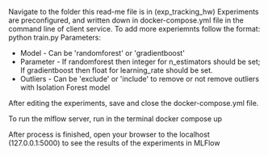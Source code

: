 Navigate to the folder this read-me file is in (exp_tracking_hw)
Experiments are preconfigured, and written down in docker-compose.yml file in the command line of client service.
To add more experiemnts follow the format: python train.py <model> <parameter> <outliers>
Parameters:
- Model - Can be 'randomforest' or 'gradientboost'
- Parameter - If randomforest then integer for n_estimators should be set; If gradientboost then float for learning_rate should be set.
- Outliers - Can be 'exclude' or 'include' to remove or not remove outliers with Isolation Forest model

After editing the experiments, save and close the docker-compose.yml file.

To run the mlflow server, run in the terminal
docker compose up

After process is finished, open your browser to the localhost (127.0.0.1:5000) to see the results of the experiments in MLFlow
